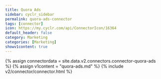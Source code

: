 ```yaml
---
title: Quora Ads
sidebar: cyclr_sidebar
permalink: quora-ads-connector
tags: [connector]
icon: https://my.cyclr.com/api/ConnectorIcon/16364
default_header: false
category: Marketing
categories: [Marketing]
showv1content: true
---
```

{% assign connectordata = site.data.v2.connectors.connector-quora-ads %}
{% assign v1content = "quora-ads.md" %}
{% include v2/connector/connector.html %}	
